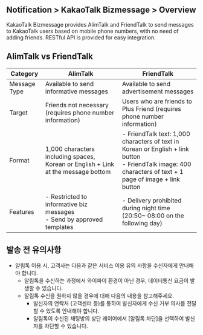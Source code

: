 ## Notification > KakaoTalk Bizmessage > Overview

KakaoTalk Bizmessage provides AlimTalk and FriendTalk to send messages to KakaoTalk users based on mobile phone numbers, with no need of adding friends.
RESTful API is provided for easy integration.

## AlimTalk vs FriendTalk
| Category     | AlimTalk                                                     | FriendTalk                                                   |
| ------------ | ------------------------------------------------------------ | ------------------------------------------------------------ |
| Message Type | Available to send informative messages                       | Available to send advertisement messages                     |
| Target       | Friends not necessary (requires phone number information)    | Users who are friends to Plus Friend (requires phone number information) |
| Format       | 1,000 characters including spaces, Korean or English + Link at the message bottom | - FriendTalk text: 1,000 characters of text in Korean or English + link button<br />- FriendTalk image: 400 characters of text + 1 page of image + link button |
| Features     | - Restricted to informative biz messages <br />- Send by approved templates | - Delivery prohibited during night time  (20:50~ 08:00 on the following day) |

## 발송 전 유의사항
* 알림톡 이용 시, 고객사는 다음과 같은 서비스 이용 유의 사항을 수신자에게 안내해야 합니다.
  * 알림톡을 수신하는 과정에서 와이파이 환경이 아닌 경우, 데이터통신 요금이 발생할 수 있습니다.
  * 알림톡 수신을 원하지 않을 경우에 대해 다음의 내용을 참고해주세요.
    * 발신자의 연락처 (고객센터 등)를 통하여 발신자에게 수신 거부 의사를 전달할 수 있도록 안내해야 합니다.
    * 알림톡이 수신된 채팅방의 상단 레이어에서 [알림톡 차단]을 선택하여 발신자를 차단할 수 있습니다.
